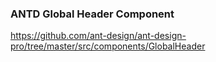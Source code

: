### ANTD Global Header Component

https://github.com/ant-design/ant-design-pro/tree/master/src/components/GlobalHeader
